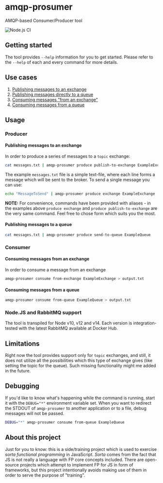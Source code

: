 # amqp-prosumer

AMQP-based Consumer/Producer tool

![Node.js CI](https://github.com/SorceryStudio/amqp-prosumer/workflows/Node.js%20CI/badge.svg)

## Getting started

The tool provides `--help` information for you to get started. Please refer to the `--help` of each and every command for more details.

## Use cases

1. [Publishing messages to an exchange](#publishing-messages-to-an-exchange)
2. [Publishing messages directly to a queue](#publishing-messages-to-a-queue)
3. [Consuming messages "from an exchange"](#consuming-messages-from-an-exchange)
4. [Consuming messages from a queue](#consuming-messages-from-a-queue)

## Usage

### Producer

#### Publishing messages to an exchange

In order to produce a series of messages to a `topic` exchange:

```bash
cat messages.txt | amqp-prosumer produce publish-to-exchange ExampleExchange
```

The example `messages.txt` file is a simple text-file, where each line forms a message which will be sent to the broker. To send a single message you can use:

```bash
echo "MessageToSend" | amqp-prosumer produce exchange ExampleExchange
```

**NOTE:** For convenience, commands have been provided with aliases - in the examples above `produce exchange` and `produce publish-to-exchange` are the very same command. Feel free to chose form which suits you the most.

#### Publishing messages to a queue

```bash
cat messages.txt | amqp-prosumer produce send-to-queue ExampleQueue
```

### Consumer

#### Consuming messages from an exchange

In order to consume a message from an exchange

```bash
amqp-prosumer consume from-exchange ExampleExchange > output.txt
```

#### Consuming messages from a queue

```bash
amqp-prosumer consume from-queue ExampleQueue > output.txt
```

### Node.JS and RabbitMQ support

The tool is transpiled for Node v10, v12 and v14. Each version is integration-tested with the latest RabbitMQ available at Docker Hub.

## Limitations

Right now the tool provides support only for `topic` exchanges, and still, it does not utilize all the possibilities which this type of exchange gives (like setting the topic for the queue). Such missing functionality might me added in the future.

## Debugging

If you'd like to know what's happening while the command is running, start it with the `DEBUG="*"` environment variable set. When you want to redirect the STDOUT of `amqp-prosumer` to another application or to a file, debug messages will not be passed.

```bash
DEBUG="*" amqp-prosumer consume from-queue ExampleQueue
```

## About this project

Just for you to know: this is a side/training project which is used to exercise _sorta functional programming_ in JavaScript. _Sorta_ comes from the fact that JS is not really a language with FP core concepts included. There are open-source projects which attempt to implement FP for JS in form of frameworks, but this project intentionally avoids making use of them in order to serve the purpose of "training".
